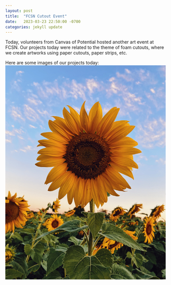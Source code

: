 ```yaml
---
layout: post
title:  "FCSN Cutout Event"
date:   2023-03-23 22:50:00 -0700
categories: jekyll update
---
```

Today, volunteers from Canvas of Potential hosted another art event at FCSN.
Our projects today were related to the theme of foam cutouts, where we create artworks using
paper cutouts, paper strips, etc.

Here are some images of our projects today:
![image 1](../assets/images/gallery/thumbnails/2023-07-10-sunflower-1.jpg)